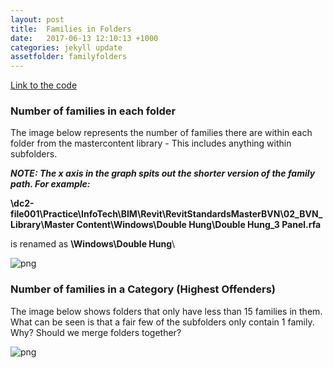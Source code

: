 ```yaml
---
layout: post
title:  Families in Folders
date:   2017-06-13 12:10:13 +1000
categories: jekyll update
assetfolder: familyfolders
---
```


[Link to the code][familyFolderCode]

### Number of families in each folder

The image below represents the number of families there are within each folder from the mastercontent library - This includes anything within subfolders.  

***NOTE: The x axis in the graph spits out the shorter version of the family path. For example:***

**\dc2-file001\Practice\InfoTech\BIM\Revit\RevitStandardsMasterBVN\02_BVN_Library\Master Content\Windows\Double Hung\Double Hung_3 Panel.rfa** 

is renamed as **\Windows\Double Hung**\

![png]({{site.baseurl}}/assets/familyfolders/allFolders.png)

### Number of families in a Category (Highest Offenders)

The image below shows folders that only have less than 15 families in them. What can be seen is that a fair few of the subfolders only contain 1 family. Why? Should we merge folders together?

![png]({{site.baseurl}}/assets/familyfolders/worstOff.png)

[familyFolderCode]: https://github.com/annisarivera/mastercontent/blob/master/working/Master%20Content%20-%20FamilyFolders.ipynb
